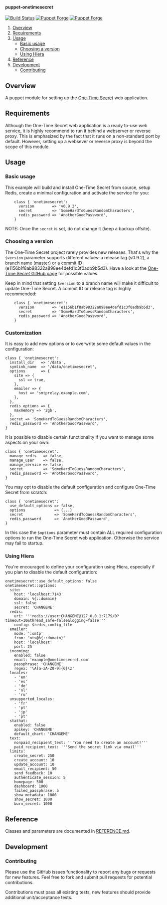 #### puppet-onetimesecret

[![Build Status](https://travis-ci.org/fraenki/puppet-onetimesecret.png?branch=master)](https://travis-ci.org/fraenki/puppet-onetimesecret)
[![Puppet Forge](https://img.shields.io/puppetforge/v/fraenki/onetimesecret.svg)](https://forge.puppetlabs.com/fraenki/onetimesecret)
[![Puppet Forge](https://img.shields.io/puppetforge/f/fraenki/onetimesecret.svg)](https://forge.puppetlabs.com/fraenki/onetimesecret)

1. [Overview](#overview)
1. [Requirements](#requirements)
1. [Usage](#usage)
    - [Basic usage](#basic-usage)
    - [Choosing a version](#choosing-a-version)
    * [Using Hiera](#using-hiera)
1. [Reference](#reference)
1. [Development](#development)
    - [Contributing](#contributing)

## Overview

A puppet module for setting up the [One-Time Secret](https://github.com/onetimesecret/onetimesecret) web application.

## Requirements

Although the One-Time Secret web application is a ready to-use web service, it is highly recommend to run it behind a webserver or reverse proxy. This is emphasized by the fact that it runs on a non-standard port by default. However, setting up a websever or reverse proxy is beyond the scope of this module.

## Usage

### Basic usage

This example will build and install One-Time Secret from source, setup Redis, create a minimal configuration and activate the service for you:

```puppet
    class { 'onetimesecret':
      version        => 'v0.9.2',
      secret         => 'SomeHardToGuessRandomCharacters',
      redis_password => 'AnotherGoodPassword',
    }
```

NOTE: Once the `secret` is set, do not change it (keep a backup offsite).

### Choosing a version

The One-Time Secret project rarely provides new releases. That's why the `$version` parameter supports different values: a release tag (v0.9.2), a branch name (master) or a commit ID (e1156b1f8ab98322a898ee4defd1c3f0adb9b5d3). Have a look at the [One-Time Secret GitHub page](https://github.com/onetimesecret/onetimesecret/) for possible values.

Keep in mind that setting `$version` to a branch name will make it difficult to update One-Time Secret. A commit ID or release tag is highly recommended:

```puppet
    class { 'onetimesecret':
      version        => 'e1156b1f8ab98322a898ee4defd1c3f0adb9b5d3',
      secret         => 'SomeHardToGuessRandomCharacters',
      redis_password => 'AnotherGoodPassword',
    }
```

### Customization

It is easy to add new options or to overwrite some default values in the configuration:

```puppet
class { 'onetimesecret':
  install_dir   => '/data',
  symlink_name  => '/data/onetimesecret',
  options       => {
    site => {
      ssl => true,
    },
    emailer => {
      host => 'smtprelay.example.com',
    },
  },
  redis_options => {
    maxmemory => '2gb',
  },
  secret => 'SomeHardToGuessRandomCharacters',
  redis_password => 'AnotherGoodPassword',
}
```

It is possible to disable certain functionality if you want to manage some aspects on your own:

```puppet
class { 'onetimesecret':
  manage_redis   => false,
  manage_user    => false,
  manage_service => false,
  secret         => 'SomeHardToGuessRandomCharacters',
  redis_password => 'AnotherGoodPassword',
}
```

You may opt to disable the default configuration and configure One-Time Secret from scratch:

```puppet
class { 'onetimesecret':
  use_default_options => false,
  options             => {...}
  secret              => 'SomeHardToGuessRandomCharacters',
  redis_password      => 'AnotherGoodPassword',
}
```

In this case the `$options` parameter must contain ALL required configuration options to run the One-Time Secret web application. Otherwise the service may fail to startup.

### Using Hiera

You're encouraged to define your configuration using Hiera, especially if you plan to disable the default configuration:

```puppet
onetimesecret::use_default_options: false
onetimesecret::options:
  site:
    host: 'localhost:7143'
    domain: %{::domain}
    ssl: false
    secret: 'CHANGEME'
  redis:
    uri: '''redis://user:CHANGEME@127.0.0.1:7179/0?timeout=10&thread_safe=false&logging=false'''
    config: $redis_config_file
  emailer:
    mode: ':smtp'
    from: "ots@%{::domain}"
    host: 'localhost'
    port: 25
  incoming:
    enabled: false
    email: 'example@onetimesecret.com'
    passphrase: 'CHANGEME'
    regex: '\A[a-zA-Z0-9]{6}\z'
  locales:
    - 'en'
    - 'es'
    - 'de'
    - 'nl'
    - 'ru'
  unsupported_locales:
    - 'fr'
    - 'pt'
    - 'jp'
    - 'pt'
  stathat:
    enabled: false
    apikey: 'CHANGEME'
    default_chart: 'CHANGEME'
  text:
    nonpaid_recipient_text: '''You need to create an account!'''
    paid_recipient_text: '''Send the secret link via email'''
  limits:
    create_secret: 250
    create_account: 10
    update_account: 10
    email_recipient: 50
    send_feedback: 10
    authenticate_session: 5
    homepage: 500
    dashboard: 1000
    failed_passphrase: 5
    show_metadata: 1000
    show_secret: 1000
    burn_secret: 1000
```

## Reference

Classes and parameters are documented in [REFERENCE.md](REFERENCE.md).

## Development

### Contributing

Please use the GitHub issues functionality to report any bugs or requests for new features. Feel free to fork and submit pull requests for potential contributions.

Contributions must pass all existing tests, new features should provide additional unit/acceptance tests.
